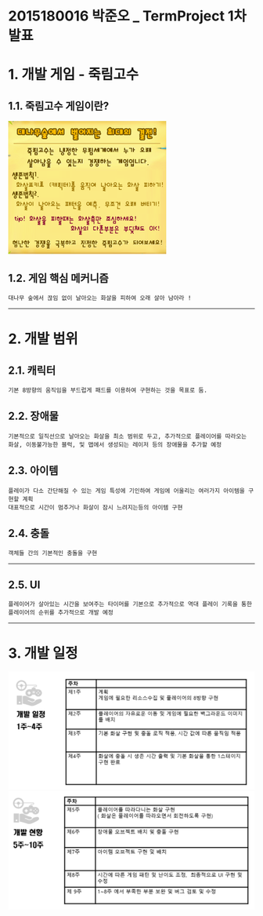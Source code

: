# 2015180016 박준오 _ TermProject 1차 발표

# 1. 개발 게임 - 죽림고수
## 1.1. 죽림고수 게임이란?
![image-20210331172323527](Img\image-20210331172323527.png)

## 1.2. 게임 핵심 메커니즘

```
대나무 숲에서 끊임 없이 날아오는 화살을 피하여 오래 살아 남아라 ! 
```

****
# 2. 개발 범위
## 2.1. 캐릭터
```
기본 8방향의 움직임을 부드럽게 패드를 이용하여 구현하는 것을 목표로 둠.
```
## 2.2. 장애물
```
기본적으로 일직선으로 날아오는 화살을 최소 범위로 두고, 추가적으로 플레이어를 따라오는 화살, 이동불가능한 블럭, 및 맵에서 생성되는 레이저 등의 장애물을 추가할 예정
```
## 2.3. 아이템
```
플레이가 다소 간단해질 수 있는 게임 특성에 기인하여 게임에 어울리는 여러가지 아이템을 구현할 계획
대표적으로 시간이 멈추거나 화살이 잠시 느려지는등의 아이템 구현
```
## 2.4. 충돌
```
객체들 간의 기본적인 충돌을 구현
```

*****


## 2.5. UI
```
플레이어가 살아있는 시간을 보여주는 타이머를 기본으로 추가적으로 역대 플레이 기록을 통한 플레이어의 순위를 추가적으로 개발 예정
```


****
# 3. 개발 일정
![image-20210331173809389](Img\image-20210331173809389.png)![image-20210331173833852](Img\image-20210331173833852.png)